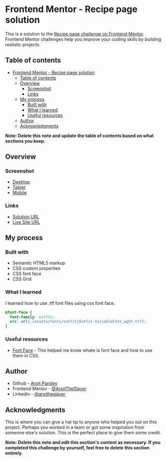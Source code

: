 # Frontend Mentor - Recipe page solution

This is a solution to the [Recipe page challenge on Frontend Mentor](https://www.frontendmentor.io/challenges/recipe-page-KiTsR8QQKm). Frontend Mentor challenges help you improve your coding skills by building realistic projects.

## Table of contents

- [Frontend Mentor - Recipe page solution](#frontend-mentor---recipe-page-solution)
  - [Table of contents](#table-of-contents)
  - [Overview](#overview)
    - [Screenshot](#screenshot)
    - [Links](#links)
  - [My process](#my-process)
    - [Built with](#built-with)
    - [What I learned](#what-i-learned)
    - [Useful resources](#useful-resources)
  - [Author](#author)
  - [Acknowledgments](#acknowledgments)

**Note: Delete this note and update the table of contents based on what sections you keep.**

## Overview

### Screenshot

- [Desktop](./screenshot/desktop.png)
- [Tablet](./screenshot/tablet.png)
- [Mobile](./screenshot/mobile.png)

### Links

- [Solution URL](https://github.com/arpittheslayer/FrontendMentor/tree/main/recipe-page-main)
- [Live Site URL](https://arpittheslayer.github.io/FrontendMentor/recipe-page-main)

## My process

### Built with

- Semantic HTML5 markup
- CSS custom properties
- CSS font face
- CSS Grid

### What I learned

I learned how to use .ttf font files using css font face.

```css
@font-face {
  font-family: outfit;
  src: url(./assets/fonts/outfit/Outfit-VariableFont_wght.ttf);
}
```

### Useful resources

- [Font Face](https://www.w3schools.com/cssref/css3_pr_font-face_rule.php) - This helped me know whate is font face and how to use them in CSS.

## Author

- Github - [Arpit Pandey](https://www.github.com/arpittheslayer)
- Frontend Mentor - [@ArpitTheSlayer](https://www.frontendmentor.io/profile/arpittheslayer)
- Linkedin - [@arpitheslayer](https://www.linkedin.com/in/arpittheslayer)

## Acknowledgments

This is where you can give a hat tip to anyone who helped you out on this project. Perhaps you worked in a team or got some inspiration from someone else's solution. This is the perfect place to give them some credit.

**Note: Delete this note and edit this section's content as necessary. If you completed this challenge by yourself, feel free to delete this section entirely.**
